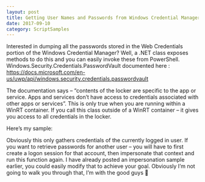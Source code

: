 ```yaml
---
layout: post
title: Getting User Names and Passwords from Windows Credential Manager using PowerShell - Part 1 - Web Credentials
date: 2017-09-10
category: ScriptSamples
---
```


Interested in dumping all the passwords stored in the Web Credentials portion of the Windows Credential Manager? 
Well, a .NET class exposes methods to do this and you can easily invoke these from PowerShell. 
Windows.Security.Credentials.PasswordVault documented here : https://docs.microsoft.com/en-us/uwp/api/windows.security.credentials.passwordvault
 

The documentation says – “contents of the locker are specific to the app or service. Apps and services don’t have access to credentials associated with other apps or services”. This is only true when you are running within a WinRT container. If you call this class outside of a WinRT container – it gives you access to all credentials in the locker.


Here’s my sample:
<script src="https://gist.github.com/VimalShekar/7ebf2e8787a1ccab7379902ad7b76fbb.js"></script>

Obviously this only gathers credentials of the currently logged in user. If you want to retrieve passwords for another user – you will have to first create a logon session for that account, then impersonate that context and run this function again. I have already posted an impersonation sample earlier, you could easily modify that to achieve your goal.
Obviously I’m not going to walk you through that, I’m with the good guys 🙂
